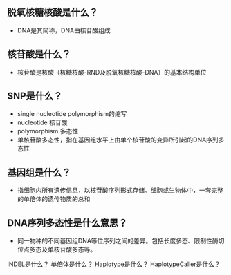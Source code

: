 脱氧核糖核酸是什么？
----------------
* DNA是其简称，DNA由核苷酸组成

核苷酸是什么？
-----------
* 核苷酸是核酸（核糖核酸-RND及脱氧核糖核酸-DNA）的基本结构单位

SNP是什么？
---------
* single nucleotide polymorphism的缩写
* nucleotide 核苷酸 
* polymorphism 多态性
* 单核苷酸多态性，指在基因组水平上由单个核苷酸的变异所引起的DNA序列多态性

基因组是什么？
----------
* 指细胞内所有遗传信息，以核苷酸序列形式存储。细胞或生物体中，一套完整的单倍体的遗传物质的总和

DNA序列多态性是什么意思？
--------------------
* 同一物种的不同基因组DNA等位序列之间的差异。包括长度多态、限制性酶切位点多态及单核苷酸多态等。

INDEL是什么？
单倍体是什么？
Haplotype是什么？
HaplotypeCaller是什么？